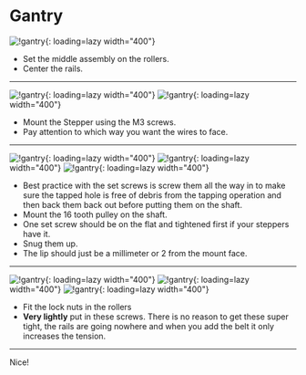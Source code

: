 # Gantry

![!gantry](https://www.v1engineering.com/wp-content/uploads/2015/10/IMG_20160823_131906.jpg){: loading=lazy width="400"}

* Set the middle assembly on the rollers.
* Center the rails.
---

![!gantry](https://www.v1engineering.com/wp-content/uploads/2015/10/IMG_20160823_132443.jpg){: loading=lazy width="400"}
![!gantry](https://www.v1engineering.com/wp-content/uploads/2015/10/IMG_20160823_132225.jpg){: loading=lazy width="400"}

* Mount the Stepper using the M3 screws.
* Pay attention to which way you want the wires to face.
---

![!gantry](https://www.v1engineering.com/wp-content/uploads/2015/10/IMG_20160823_132457.jpg){: loading=lazy width="400"}
![!gantry](https://www.v1engineering.com/wp-content/uploads/2015/10/IMG_20160823_132734.jpg){: loading=lazy width="400"}
![!gantry](https://www.v1engineering.com/wp-content/uploads/2015/10/IMG_20160823_132745-e1473209190770.jpg){: loading=lazy width="400"}

* Best practice with the set screws is screw them all the way in to make sure the tapped hole is free of debris from the tapping operation and then back them back out before putting them on the shaft.
* Mount the 16 tooth pulley on the shaft.
* One set screw should be on the flat and tightened first if your steppers have it.
* Snug them up.
* The lip should just be a millimeter or 2 from the mount face.
---

![!gantry](https://www.v1engineering.com/wp-content/uploads/2015/10/IMG_20160823_132922.jpg){: loading=lazy width="400"}
![!gantry](https://www.v1engineering.com/wp-content/uploads/2015/10/IMG_20160823_133037.jpg){: loading=lazy width="400"}
![!gantry](https://www.v1engineering.com/wp-content/uploads/2015/10/IMG_20160823_175644.jpg){: loading=lazy width="400"}

* Fit the lock nuts in the rollers
* **Very lightly** put in these screws. There is no reason to get these super tight, the rails are
going nowhere and when you add the belt it only increases the tension.
---

Nice!
